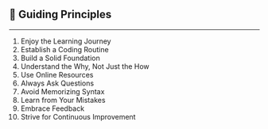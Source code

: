 ## 🚀 Guiding Principles

---

1. Enjoy the Learning Journey
2. Establish a Coding Routine
3. Build a Solid Foundation
4. Understand the Why, Not Just the How
5. Use Online Resources
6. Always Ask Questions
7. Avoid Memorizing Syntax
8. Learn from Your Mistakes
9. Embrace Feedback
10. Strive for Continuous Improvement
